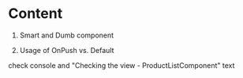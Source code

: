# Content

1. Smart and Dumb component

2. Usage of OnPush vs. Default

check console and "Checking the view - ProductListComponent" text
